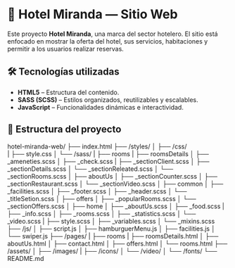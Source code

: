 # 🌴 Hotel Miranda — Sitio Web

Este proyecto **Hotel Miranda**, una marca del sector hotelero. El sitio está enfocado en mostrar la oferta del hotel, sus servicios, habitaciones y permitir a los usuarios realizar reservas.

## 🛠️ Tecnologías utilizadas

- **HTML5** – Estructura del contenido.
- **SASS (SCSS)** – Estilos organizados, reutilizables y escalables.
- **JavaScript** – Funcionalidades dinámicas e interactividad.

## 📁 Estructura del proyecto

hotel-miranda-web/
├── index.html
├── /styles/
│ ├── /css/    
|    ├── style.css
│ └── /sass/
|    ├── rooms
|        ├── roomsDetails
│            ├── _ameneties.scss
│            ├── _check.scss
|            ├── _sectionClient.scss
│            ├── _sectionDetails.scss
│            └── _sectionReleated.scss
│        └── _sectionRooms.scss
│    ├── aboutUs
│        ├── _sectionCounter.scss
│        ├── _sectionRestaurant.scss
│        └── _sectionVideo.scss
│    ├── common
│        ├── _facilities.scss
│        ├── _footer.scss
│        ├── _header.scss
│        └── _titleSetion.scss
│    ├── offers
│        ├── _popularRooms.scss
│        └── _sectionOffers.scss
│    ├── home
│            ├── _aboutUs.scss
│            ├── _food.scss
|            ├── _info.scss
│            ├── _rooms.scss
│            ├── _statistics.scss
│            └── _video.scss
|    ├── style.scss
│    ├── _variables.scss
│    └── _mixins.scss
├── /js/
│    ├── script.js
│    ├── hamburguerMenu.js
│    ├── facilities.js
│    └── swiper.js
├── /pages/
|    ├── rooms
|        ├── roomsDetails.html
│    ├── aboutUs.html
│    ├── contact.html
│    ├── offers.html
│    └── rooms.html
├── /assets/
│ ├── /images/
|     ├── /icons/
│     └── /video/
│ └── /fonts/
└── README.md
